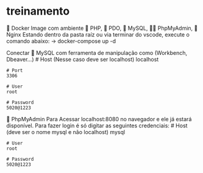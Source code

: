 # treinamento
🐳 Docker Image com ambiente 🐘 PHP, 🔌 PDO, 🐬 MySQL, 🐘🔑 PhpMyAdmin, 🚀 Nginx
Estando dentro da pasta raíz ou via terminar do vscode, execute o comando abaixo: -> docker-compose up -d

Conectar 🐬 MySQL com ferramenta de manipulação como (Workbench, Dbeaver...)
    # Host (Nesse caso deve ser localhost)
    localhost

    # Port
    3306

    # User
    root

    # Password
    5020@1223
🐘 PhpMyAdmin
Para Acessar localhost:8080 no navegador e ele já estará disponível. Para fazer login é só digitar as seguintes credenciais:
    # Host (deve ser o nome mysql e não localhost)
    mysql

    # User
    root

    # Password
    5020@1223